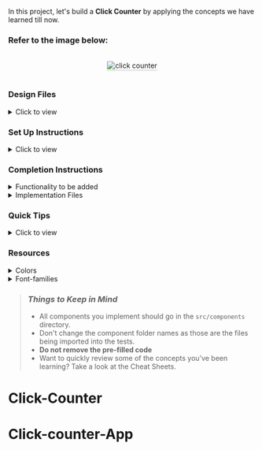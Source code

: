 In this project, let's build a **Click Counter** by applying the concepts we have learned till now.

### Refer to the image below:

<br/>
<div style="text-align: center;">
    <img src="https://assets.ccbp.in/frontend/content/react-js/click-counter-output.gif" alt="click counter" style="max-width:70%;box-shadow:0 2.8px 2.2px rgba(0, 0, 0, 0.12)">
</div>
<br/>

### Design Files

<details>
<summary>Click to view</summary>

- [Extra Small (Size < 576px) and Small (Size >= 576px)](https://assets.ccbp.in/frontend/content/react-js/click-counter-sm-output.png)
- [Medium (Size >= 768px), Large (Size >= 992px) and Extra Large (Size >= 1200px)](https://assets.ccbp.in/frontend/content/react-js/click-counter-lg-output.png)

</details>

### Set Up Instructions

<details>
<summary>Click to view</summary>

- Download dependencies by running `npm install`
- Start up the app using `npm start`
</details>

### Completion Instructions

<details>
<summary>Functionality to be added</summary>
<br/>

The app must have the following functionalities

- Initially the count of the number of clicks should be 0
- When **Click Me!** button is clicked the count of the number of clicks should be incremented by 1

</details>

<details>
<summary>Implementation Files</summary>
<br/>

Use these files to complete the implementation:

- `src/components/ClickCounter/index.js`
- `src/components/ClickCounter/index.css`
</details>

### Quick Tips

<details close>
<summary>Click to view</summary>
<br>

- You can use the below cursor CSS property for buttons to set the type of mouse cursor, to show when the mouse pointer is over an element,

  ```
    cursor: pointer;
  ```

  <br/>
   <img src="https://assets.ccbp.in/frontend/content/react-js/cursor-pointer-img.png" alt="cursor pointer" style="width:100px" />

- You can use the below outline CSS property for buttons and input elements to remove the highlighting when the elements are clicked,

  ```
    outline: none;
  ```

</details>

### Resources

<details>
<summary>Colors</summary>

<br/>

<div style="background-color: #f1f5f8 ; width: 150px; padding: 10px; color: black">Hex: #f1f5f8</div>
<div style="background-color: #2d3a35 ; width: 150px; padding: 10px; color: white">Hex: #2d3a35</div>
<div style="background-color: #c20a72 ; width: 150px; padding: 10px; color: white">Hex: #c20a72</div>
<div style="background-color: #ffffff ; width: 150px; padding: 10px; color: black">Hex: #ffffff</div>
<div style="background-color: #007bff ; width: 150px; padding: 10px; color: white">Hex: #007bff</div>

</details>

<details>
<summary>Font-families</summary>

- Roboto

</details>

> ### _Things to Keep in Mind_
>
> - All components you implement should go in the `src/components` directory.
> - Don't change the component folder names as those are the files being imported into the tests.
> - **Do not remove the pre-filled code**
> - Want to quickly review some of the concepts you’ve been learning? Take a look at the Cheat Sheets.
# Click-Counter
# Click-counter-App
